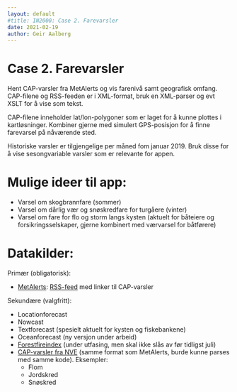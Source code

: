 ```yaml
---
layout: default
#title: IN2000: Case 2. Farevarsler
date: 2021-02-19
author: Geir Aalberg
---
```


# Case 2. Farevarsler

Hent CAP-varsler fra MetAlerts og vis farenivå samt geografisk omfang.
CAP-filene og RSS-feeden er i XML-format, bruk en XML-parser og evt XSLT for å
vise som tekst.

CAP-filene inneholder lat/lon-polygoner som er laget for å kunne plottes i kartløsninger.
Kombiner gjerne med simulert GPS-posisjon for å finne farevarsel på nåværende
sted.

Historiske varsler er tilgjengelige per måned fom januar 2019. Bruk disse for å
vise sesongvariable varsler som er relevante for appen.

# Mulige ideer til app:

- Varsel om skogbrannfare (sommer)
- Varsel om dårlig vær og snøskredfare for turgåere (vinter)
- Varsel om fare for flo og storm langs kysten (aktuelt for båteiere og forsikringsselskaper, gjerne kombinert med værvarsel for båtførere)

# Datakilder:

Primær (obligatorisk):

- [MetAlerts](https://api.met.no/weatherapi/metalerts/1.1/documentation):
  [RSS-feed](https://api.met.no/weatherapi/metalerts/1.1/) med linker til
  CAP-varsler

Sekundære (valgfritt):

- Locationforecast
- Nowcast
- Textforecast (spesielt aktuelt for kysten og fiskebankene)
- Oceanforecast (ny versjon under arbeid)
- [Forestfireindex](https://api.met.no/weatherapi/forestfireindex/1.1/documentation) (under utfasing, men skal ikke slås av før tidligst juli)
- [CAP-varsler fra NVE](http://api.nve.no/doc/) (samme format som MetAlerts, burde kunne parses med samme kode). Eksempler:
  - Flom
  - Jordskred
  - Snøskred



